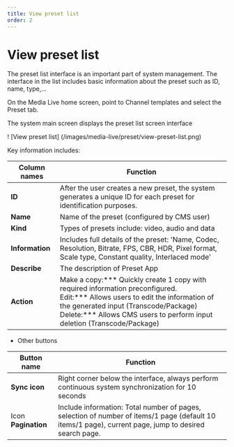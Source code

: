 ```yaml
---
title: View preset list
order: 2
---
```


# View preset list

The preset list interface is an important part of system management. The interface in the list includes basic information about the preset such as ID, name, type,...

On the Media Live home screen, point to Channel templates and select the Preset tab.

The system main screen displays the preset list screen interface

! [View preset list] (/images/media-live/preset/view-preset-list.png)

Key information includes:

| Column names    | Function                                                                                                                                                                                                                                                                                                                                                                 |
| --------------- | ------------------------------------------------------------------------------------------------------------------------------------------------------------------------------------------------------------------------------------------------------------------------------------------------------------------------------------------------------------------------ |
| **ID**          | After the user creates a new preset, the system generates a unique ID for each preset for identification purposes.                                                                                                                                                                                                                                       |
| **Name**        | Name of the preset (configured by CMS user)                                                                                                                                                                                                                                                                                                           |
| **Kind**        | Types of presets include: video, audio and data                                                                                                                                                                                                                                                                                                          |
| **Information** | Includes full details of the preset: 'Name, Codec, Resolution, Bitrate, FPS, CBR, HDR, Pixel format, Scale type, Constant quality, Interlaced mode'                                                                                                                                                                                                      |
| **Describe**    | The description of Preset App                                                                                                                                                                                                                                                                                                                                            |
| **Action**      | Make a copy:\*\*\* Quickly create 1 copy with required information preconfigured.<br/>Edit:\*\*\* Allows users to edit the information of the generated input (Transcode/Package)<br/>Delete:\*\*\* Allows CMS users to perform input deletion (Transcode/Package) |

- Other buttons

| Button name         | Function                                                                                                                                                                                                 |
| ------------------- | -------------------------------------------------------------------------------------------------------------------------------------------------------------------------------------------------------- |
| **Sync icon**       | Right corner below the interface, always perform continuous system synchronization for 10 seconds                                                                                                        |
| Icon **Pagination** | Include information: Total number of pages, selection of number of items/1 page (default 10 items/1 page), current page, jump to desired search page. |
